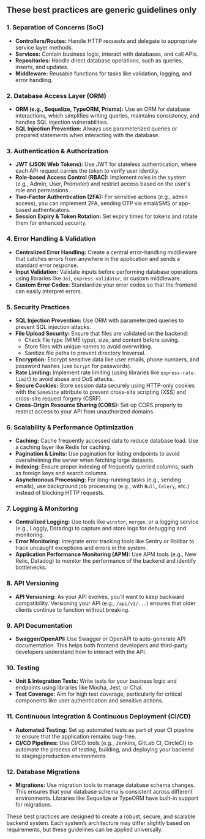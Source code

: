 ## These best practices are generic guidelines only

### 1. **Separation of Concerns (SoC)**
   - **Controllers/Routes:** Handle HTTP requests and delegate to appropriate service layer methods.
   - **Services:** Contain business logic, interact with databases, and call APIs.
   - **Repositories:** Handle direct database operations, such as queries, inserts, and updates.
   - **Middleware:** Reusable functions for tasks like validation, logging, and error handling.

### 2. **Database Access Layer (ORM)**
   - **ORM (e.g., Sequelize, TypeORM, Prisma):** Use an ORM for database interactions, which simplifies writing queries, maintains consistency, and handles SQL injection vulnerabilities.
   - **SQL Injection Prevention:** Always use parameterized queries or prepared statements when interacting with the database.

### 3. **Authentication & Authorization**
   - **JWT (JSON Web Tokens):** Use JWT for stateless authentication, where each API request carries the token to verify user identity.
   - **Role-based Access Control (RBAC):** Implement roles in the system (e.g., Admin, User, Promoter) and restrict access based on the user's role and permissions.
   - **Two-Factor Authentication (2FA):** For sensitive actions (e.g., admin access), you can implement 2FA, sending OTP via email/SMS or app-based authenticators.
   - **Session Expiry & Token Rotation:** Set expiry times for tokens and rotate them for enhanced security.

### 4. **Error Handling & Validation**
   - **Centralized Error Handling:** Create a central error-handling middleware that catches errors from anywhere in the application and sends a standard error response.
   - **Input Validation:** Validate inputs before performing database operations using libraries like `Joi`, `express-validator`, or custom middleware.
   - **Custom Error Codes:** Standardize your error codes so that the frontend can easily interpret errors.

### 5. **Security Practices**
   - **SQL Injection Prevention:** Use ORM with parameterized queries to prevent SQL injection attacks.
   - **File Upload Security:** Ensure that files are validated on the backend:
     - Check file type (MIME type), size, and content before saving.
     - Store files with unique names to avoid overwriting.
     - Sanitize file paths to prevent directory traversal.
   - **Encryption:** Encrypt sensitive data like user emails, phone numbers, and password hashes (use `bcrypt` for passwords).
   - **Rate Limiting:** Implement rate limiting (using libraries like `express-rate-limit`) to avoid abuse and DoS attacks.
   - **Secure Cookies:** Store session data securely using HTTP-only cookies with the `SameSite` attribute to prevent cross-site scripting (XSS) and cross-site request forgery (CSRF).
   - **Cross-Origin Resource Sharing (CORS):** Set up CORS properly to restrict access to your API from unauthorized domains.

### 6. **Scalability & Performance Optimization**
   - **Caching:** Cache frequently accessed data to reduce database load. Use a caching layer like Redis for caching.
   - **Pagination & Limits:** Use pagination for listing endpoints to avoid overwhelming the server when fetching large datasets.
   - **Indexing:** Ensure proper indexing of frequently queried columns, such as foreign keys and search columns.
   - **Asynchronous Processing:** For long-running tasks (e.g., sending emails), use background job processing (e.g., with `Bull`, `Celery`, etc.) instead of blocking HTTP requests.

### 7. **Logging & Monitoring**
   - **Centralized Logging:** Use tools like `winston`, `morgan`, or a logging service (e.g., Loggly, Datadog) to capture and store logs for debugging and monitoring.
   - **Error Monitoring:** Integrate error tracking tools like Sentry or Rollbar to track uncaught exceptions and errors in the system.
   - **Application Performance Monitoring (APM):** Use APM tools (e.g., New Relic, Datadog) to monitor the performance of the backend and identify bottlenecks.

### 8. **API Versioning**
   - **API Versioning:** As your API evolves, you’ll want to keep backward compatibility. Versioning your API (e.g., `/api/v1/...`) ensures that older clients continue to function without breaking.

### 9. **API Documentation**
   - **Swagger/OpenAPI:** Use Swagger or OpenAPI to auto-generate API documentation. This helps both frontend developers and third-party developers understand how to interact with the API.

### 10. **Testing**
   - **Unit & Integration Tests:** Write tests for your business logic and endpoints using libraries like Mocha, Jest, or Chai.
   - **Test Coverage:** Aim for high test coverage, particularly for critical components like user authentication and sensitive actions.

### 11. **Continuous Integration & Continuous Deployment (CI/CD)**
   - **Automated Testing:** Set up automated tests as part of your CI pipeline to ensure that the application remains bug-free.
   - **CI/CD Pipelines:** Use CI/CD tools (e.g., Jenkins, GitLab CI, CircleCI) to automate the process of testing, building, and deploying your backend to staging/production environments.

### 12. **Database Migrations**
   - **Migrations:** Use migration tools to manage database schema changes. This ensures that your database schema is consistent across different environments. Libraries like Sequelize or TypeORM have built-in support for migrations.

These best practices are designed to create a robust, secure, and scalable backend system. Each system’s architecture may differ slightly based on requirements, but these guidelines can be applied universally.

